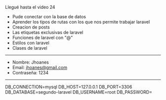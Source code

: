 Llegué hasta el video 24
- Pude conectar con la base de datos
- Aprender los tipos de rutas con los que nos permite trabajar laravel
- Creacion de posts
- Las etiquetas exclusivas de laravel
- Funciones de laravel con "@"
- Estilos con laravel
- Clases de laravel
------------------------
- Nombre: Jhoanes
- Email: jhoanes@gmail.com
- Contraseña: 1234
------------------------
DB_CONNECTION=mysql
        DB_HOST=127.0.0.1
        DB_PORT=3306
        DB_DATABASE=segundo-laravel
        DB_USERNAME=root
        DB_PASSWORD=
